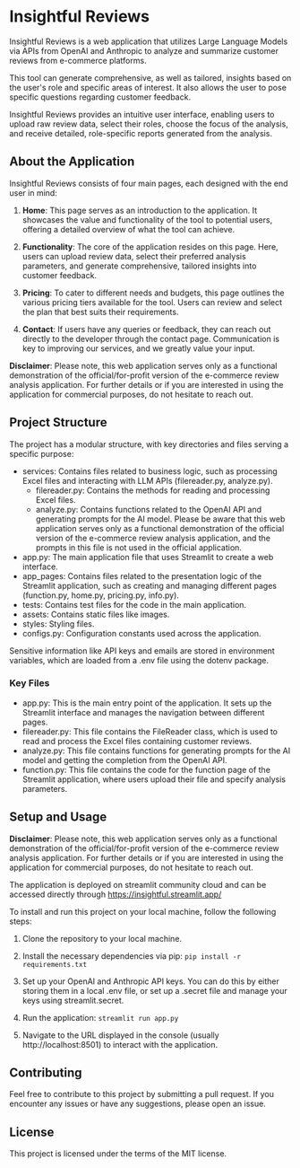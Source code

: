 # Insightful Reviews

Insightful Reviews is a web application that utilizes Large Language Models via APIs from OpenAI and Anthropic to analyze and summarize customer reviews from e-commerce platforms. 

This tool can generate comprehensive, as well as tailored, insights based on the user's role and specific areas of interest. It also allows the user to pose specific questions regarding customer feedback. 

Insightful Reviews provides an intuitive user interface, enabling users to upload raw review data, select their roles, choose the focus of the analysis, and receive detailed, role-specific reports generated from the analysis.

##  About the Application

Insightful Reviews consists of four main pages, each designed with the end user in mind:

1. **Home**: This page serves as an introduction to the application. It showcases the value and functionality of the tool to potential users, offering a detailed overview of what the tool can achieve.

2. **Functionality**: The core of the application resides on this page. Here, users can upload review data, select their preferred analysis parameters, and generate comprehensive, tailored insights into customer feedback.

3. **Pricing**: To cater to different needs and budgets, this page outlines the various pricing tiers available for the tool. Users can review and select the plan that best suits their requirements.

4. **Contact**: If users have any queries or feedback, they can reach out directly to the developer through the contact page. Communication is key to improving our services, and we greatly value your input.

**Disclaimer**: Please note, this web application serves only as a functional demonstration of the official/for-profit version of the e-commerce review analysis application. For further details or if you are interested in using the application for commercial purposes, do not hesitate to reach out.

## Project Structure

The project has a modular structure, with key directories and files serving a specific purpose:
- services: Contains files related to business logic, such as processing Excel files and interacting with LLM APIs (filereader.py, analyze.py).
  - filereader.py: Contains the methods for reading and processing Excel files.
  - analyze.py: Contains functions related to the OpenAI API and generating prompts for the AI model. Please be aware that this web application serves only as a functional demonstration of the official version of the e-commerce review analysis application, and the prompts in this file is not used in the official application.
- app.py: The main application file that uses Streamlit to create a web interface.
- app_pages: Contains files related to the presentation logic of the Streamlit application, such as creating and managing different pages (function.py, home.py, pricing.py, info.py).
- tests: Contains test files for the code in the main application.
- assets: Contains static files like images.
- styles: Styling files. 
- configs.py: Configuration constants used across the application.

Sensitive information like API keys and emails are stored in environment variables, which are loaded from a .env file using the dotenv package.

### Key Files

- app.py: This is the main entry point of the application. It sets up the Streamlit interface and manages the navigation between different pages.
- filereader.py: This file contains the FileReader class, which is used to read and process the Excel files containing customer reviews.
- analyze.py: This file contains functions for generating prompts for the AI model and getting the completion from the OpenAI API.
- function.py: This file contains the code for the function page of the Streamlit application, where users upload their file and specify analysis parameters.

## Setup and Usage

**Disclaimer**: Please note, this web application serves only as a functional demonstration of the official/for-profit version of the e-commerce review analysis application. For further details or if you are interested in using the application for commercial purposes, do not hesitate to reach out.

The application is deployed on streamlit community cloud and can be accessed directly through https://insightful.streamlit.app/

To install and run this project on your local machine, follow the following steps:

1. Clone the repository to your local machine.

2. Install the necessary dependencies via pip:
`pip install -r requirements.txt`

3. Set up your OpenAI and Anthropic API keys. You can do this by either storing them in a local .env file, or set up a .secret file and manage your keys using streamlit.secret.

4. Run the application:
`streamlit run app.py`

5. Navigate to the URL displayed in the console (usually http://localhost:8501) to interact with the application.

## Contributing

Feel free to contribute to this project by submitting a pull request. If you encounter any issues or have any suggestions, please open an issue.

## License

This project is licensed under the terms of the MIT license. 
